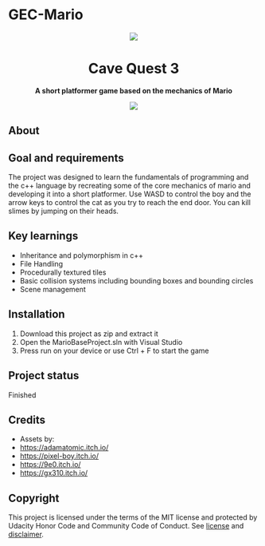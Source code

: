 # GEC-Mario

<div align="center"><img src="app/src/main/res/mipmap-xhdpi/ic_launcher.png"></div>
<h1 align="center">Cave Quest 3</h1>
<p align="center"><strong>A short platformer game based on the mechanics of Mario</strong>
<br/>
<div align="center"><img src="demo.gif"></img></div>
<h2>About</h2>


<h2>Goal and requirements</h2>

The project was designed to learn the fundamentals of programming and the c++ language by recreating some of the core mechanics of mario and developing it into a short platformer. Use WASD to control the boy and the arrow keys to control the cat as you try to reach the end door. You can kill slimes by jumping on their heads. 

<h2>Key learnings</h2>

- Inheritance and polymorphism in c++ 
- File Handling
- Procedurally textured tiles 
- Basic collision systems including bounding boxes and bounding circles 
- Scene management

<h2>Installation</h2>

1. Download this project as zip and extract it
2. Open the MarioBaseProject.sln with Visual Studio
3. Press run on your device or use Ctrl + F to start the game

<h2>Project status</h2>
Finished

<h2>Credits</h2>

- Assets by: 
- https://adamatomic.itch.io/
- https://pixel-boy.itch.io/
- https://9e0.itch.io/
- https://gx310.itch.io/

<h2>Copyright</h2>
This project is licensed under the terms of the MIT license and protected by Udacity Honor Code and Community Code of Conduct. See <a href="LICENSE.md">license</a> and <a href="LICENSE.DISCLAIMER.md">disclaimer</a>.
